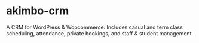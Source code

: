 # akimbo-crm

A CRM for WordPress & Woocommerce. Includes casual and term class scheduling, attendance, private bookings, and staff & student management.